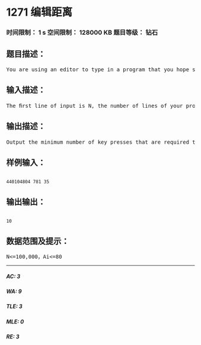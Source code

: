 # 1271 编辑距离   
### 时间限制： 1 s     空间限制： 128000 KB     题目等级： 钻石  
## 题目描述：  

<pre>
You are using an editor to type in a program that you hope solves another problem on this contest. Instead of thinking about solving this problem, you look at your editor and start to think of how to edit your program more quickly.你正在参加一个编程比赛，使用一个新的编辑器来敲代码。你临时开了点小差，在想如何编辑程序能够使得效率更高。Your editor has the following characteristics:你的编辑器有如下的一些功能：&bull; you can move your cursor using the direction keys: up (&uarr;), down (&darr;) , left (&larr;) or right (&rarr;)你可以使用上下左右按键来移动你的光标&bull; pressing &rarr; will move the cursor one character to the right; if the cursor is on the rightmost character of a line, the cursor will move to the ﬁrst character of the next line below the current line; (the cursor will not move if it is in the bottom-right position)按右键可以把光标往右移动一个字符，如果光标在当前行的最右边，光标就会移动到下一行的第一个字符。如果光标在最右下角，就不移动。&bull; pressing &larr; will move the cursor one character to the left; if the cursor is on the leftmost character of a line, the cursor will move to the last character of the previous line above the current line; (the cursor will not move if it is in the top-left position)按左键可以把光标往左移动一个字符，如果光标在当前行的最左边，光标就会移动到上一行的最后一个字符。如果光标在最左上角，就不移动。&bull; pressing&uarr;will move the cursor to the character immediately above it; if there is no character immediately above the cursor, it will move to the last character of the previous line above the current line; (the cursor will not move if it is on the ﬁrst line)按上键可以把光标往上移动一个字符，如果当前位置的正上方没有字符，那么光标就会移动到上一行的末尾。如果光标在第一行，就不移动。&bull; pressing&darr;will move the cursor to the character immediately below it; if there is no character immediately below the cursor, it will move to the last character of the next line below the current line; (the cursor will not move if it is on the last line)按下键可以把光标往下移动一个字符，如果当前位置的正下方没有字符，那么光标就会移动到下一行的末尾。如果光标在最后一行行，就不移动。You would like to ﬁnd the least number of key presses that will cause you to move between posi- tions in your editor in a given program which you are editing.你想要知道，要使得光标从当前位置移动到目标位置，至少要按键多少次
</pre>
  
  
## 输入描述：  

<pre>
The ﬁrst line of input is N, the number of lines of your program (1 &le; N &le; 100000). The next N lines contain the number of characters on each line: you can assume there is at least one character per line, and at most 80 characters per line. The next line contains two integers RS CS, indicating the starting row and column of the cursor (1 &le; RS &le; N, 1 &le; CS, and CS is at most the number of characters in row RS). The last line contains two integers RF CF, indicating the ﬁnishing row and column of the cursor (1 &le; RF &le; N, 1 &le; CF, and CF is at most the number of characters in row RF).第一行是正整数N表示行数，接下来共N行每行一个正整数Ai表示第i行的字符数。接下来一行是两个正整数RS,CS表示光标当前位置是第RS行第CS列。最后一行是两个正整数RF,CF表示需要将光标移动到第RF行第CF列。
</pre>
  
  
## 输出描述：  

<pre>
Output the minimum number of key presses that are required to move the cursor from row RS and column CS to row RF and column CF输出最小的移动次数使得光标从(RS,CS)移动到(RF,CF)
</pre>
  
  
## 样例输入：  

<pre><code>
440104804 781 35
</code></pre>
  
  
## 输出输出：  

<pre><code>
10
</code></pre>
  
  
## 数据范围及提示：  

<pre>
N<=100,000，Ai<=80
</pre>
  
  
***  

##### AC: 3  
##### WA: 9  
##### TLE: 3  
##### MLE: 0  
##### RE: 3  
